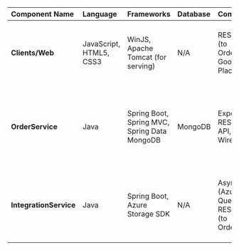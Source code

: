 | Component Name | Language | Frameworks | Database | Communication | Patterns |
| :--- | :--- | :--- | :--- | :--- | :--- |
| **Clients/Web** | JavaScript, HTML5, CSS3 | WinJS, Apache Tomcat (for serving) | N/A | RESTful HTTP (to OrderService), Google Maps Places API | Single Page Application (SPA), Master-Detail UI, Data Access Layer |
| **OrderService** | Java | Spring Boot, Spring MVC, Spring Data MongoDB | MongoDB | Exposes RESTful HTTP API, MongoDB Wire Protocol | Layered Architecture, RESTful Service, Repository, Factory, Decorator, Dependency Injection |
| **IntegrationService** | Java | Spring Boot, Azure Storage SDK | N/A | Asynchronous (Azure Storage Queues), RESTful HTTP (to OrderService) | Anti-Corruption Layer (ACL), Queue-Based Decoupling, Scheduled Polling |